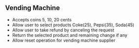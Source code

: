 
## Vending Machine

- Accepts coins 5, 10, 20 cents
- Allow user to select products Coke(25), Pepsi(35), Soda(45)
- Allow user to take refund by canceling the request
- Return the selected product and remaining change if any
- Allow reset operation for vending machine supplier